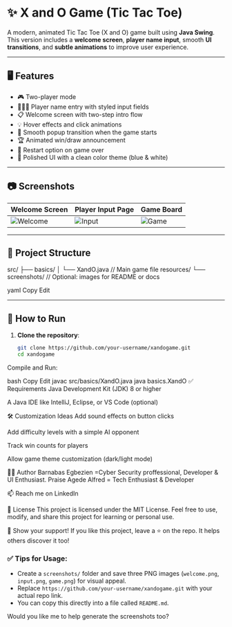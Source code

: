 # ✨ X and O Game (Tic Tac Toe)

A modern, animated Tic Tac Toe (X and O) game built using **Java Swing**.  
This version includes a **welcome screen**, **player name input**, smooth **UI transitions**, and **subtle animations** to improve user experience.

---

## 🖥️ Features

- 🎮 Two-player mode
- 🧑‍🤝‍🧑 Player name entry with styled input fields
- 📋 Welcome screen with two-step intro flow
- 💡 Hover effects and click animations
- 🎉 Smooth popup transition when the game starts
- 🏆 Animated win/draw announcement
- 🔁 Restart option on game over
- 💎 Polished UI with a clean color theme (blue & white)

---

## 📷 Screenshots

| Welcome Screen         | Player Input Page          | Game Board               |
|------------------------|----------------------------|--------------------------|
| ![Welcome](screenshots/welcome.png) | ![Input](screenshots/input.png) | ![Game](screenshots/game.png) |

---

## 📁 Project Structure

src/
├── basics/
│ └── XandO.java // Main game file
resources/
└── screenshots/ // Optional: images for README or docs

yaml
Copy
Edit

---

## 🚀 How to Run

1. **Clone the repository**:
   ```bash
   git clone https://github.com/your-username/xandogame.git
   cd xandogame
Compile and Run:

bash
Copy
Edit
javac src/basics/XandO.java
java basics.XandO
✅ Requirements
Java Development Kit (JDK) 8 or higher

A Java IDE like IntelliJ, Eclipse, or VS Code (optional)

🛠️ Customization Ideas
Add sound effects on button clicks

Add difficulty levels with a simple AI opponent

Track win counts for players

Allow game theme customization (dark/light mode)

🧑‍💻 Author
Barnabas Egbezien =Cyber Security proffessional, Developer & UI Enthusiast.
Praise Agede Alfred = Tech Enthusiast & Developer

📫 Reach me on LinkedIn

📄 License
This project is licensed under the MIT License.
Feel free to use, modify, and share this project for learning or personal use.

🌟 Show your support!
If you like this project, leave a ⭐ on the repo. It helps others discover it too!



### ✅ Tips for Usage:
- Create a `screenshots/` folder and save three PNG images (`welcome.png`, `input.png`, `game.png`) for visual appeal.
- Replace `https://github.com/your-username/xandogame.git` with your actual repo link.
- You can copy this directly into a file called `README.md`.

Would you like me to help generate the screenshots too?
